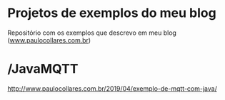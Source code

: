 # Projetos de exemplos do meu blog
Repositório com os exemplos que descrevo em meu blog (www.paulocollares.com.br)

# /JavaMQTT
http://www.paulocollares.com.br/2019/04/exemplo-de-mqtt-com-java/
